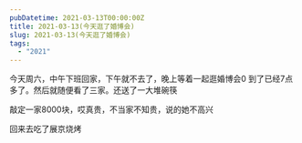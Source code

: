 ```yaml
---
pubDatetime: 2021-03-13T00:00:00Z
title: 2021-03-13(今天逛了婚博会)
slug: 2021-03-13(今天逛了婚博会)
tags:
  - "2021"
---
```


今天周六，中午下班回家，下午就不去了，晚上等着一起逛婚博会0
到了已经7点多了。然后就随便看了三家。还送了一大堆碗筷

敲定一家8000块，哎真贵，不当家不知贵，说的她不高兴

回来去吃了展京烧烤
